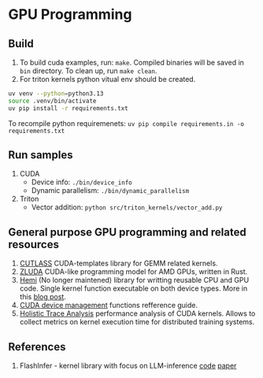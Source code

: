 # GPU Programming

## Build

1. To build cuda examples, run: `make`. Compiled binaries will be saved in `bin` directory. To clean up, run `make clean`.
2. For triton kernels python vitual env should be created.

```bash
uv venv --python=python3.13
source .venv/bin/activate
uv pip install -r requirements.txt
```

To recompile python requiremenets: `uv pip compile requirements.in -o requirements.txt`

## Run samples

1. CUDA
   - Device info: `./bin/device_info`
   - Dynamic parallelism: `./bin/dynamic_parallelism`
2. Triton
   - Vector addition: `python src/triton_kernels/vector_add.py`

## General purpose GPU programming and related resources
1. [CUTLASS](https://github.com/NVIDIA/cutlass) CUDA-templates library for GEMM related kernels.
1. [ZLUDA](https://github.com/vosen/ZLUDA) CUDA-like programming model for AMD GPUs, written in Rust.
1. [Hemi](https://github.com/harrism/hemi) (No longer maintened) library for writting reusable CPU and GPU code. Single kernel function executable on both device types. More in this [blog post](https://developer.nvidia.com/blog/simple-portable-parallel-c-hemi-2/).
1. [CUDA device management](https://docs.nvidia.com/cuda/cuda-runtime-api/group__CUDART__DEVICE.html) functions refference guide.
1. [Holistic Trace Analysis](https://hta.readthedocs.io/en/latest/#) performance analysis of CUDA kernels. Allows to collect metrics on kernel execution time for distributed training systems.

## References

1. FlashInfer - kernel library with focus on LLM-inference [code](https://github.com/flashinfer-ai/flashinfer) [paper](https://arxiv.org/abs/2501.01005)
